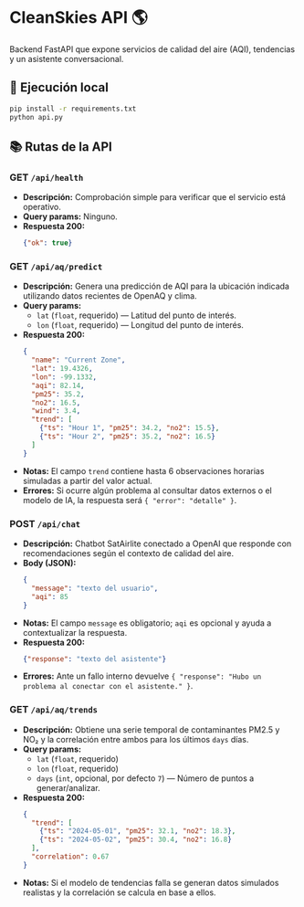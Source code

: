 # CleanSkies API 🌎

Backend FastAPI que expone servicios de calidad del aire (AQI), tendencias y un asistente conversacional.

## 🔧 Ejecución local
```bash
pip install -r requirements.txt
python api.py
```

## 📚 Rutas de la API

### GET `/api/health`
- **Descripción:** Comprobación simple para verificar que el servicio está operativo.
- **Query params:** Ninguno.
- **Respuesta 200:**
  ```json
  {"ok": true}
  ```

### GET `/api/aq/predict`
- **Descripción:** Genera una predicción de AQI para la ubicación indicada utilizando datos recientes de OpenAQ y clima.
- **Query params:**
  - `lat` (`float`, requerido) — Latitud del punto de interés.
  - `lon` (`float`, requerido) — Longitud del punto de interés.
- **Respuesta 200:**
  ```json
  {
    "name": "Current Zone",
    "lat": 19.4326,
    "lon": -99.1332,
    "aqi": 82.14,
    "pm25": 35.2,
    "no2": 16.5,
    "wind": 3.4,
    "trend": [
      {"ts": "Hour 1", "pm25": 34.2, "no2": 15.5},
      {"ts": "Hour 2", "pm25": 35.2, "no2": 16.5}
    ]
  }
  ```
- **Notas:** El campo `trend` contiene hasta 6 observaciones horarias simuladas a partir del valor actual.
- **Errores:** Si ocurre algún problema al consultar datos externos o el modelo de IA, la respuesta será `{ "error": "detalle" }`.

### POST `/api/chat`
- **Descripción:** Chatbot SatAirlite conectado a OpenAI que responde con recomendaciones según el contexto de calidad del aire.
- **Body (JSON):**
  ```json
  {
    "message": "texto del usuario",
    "aqi": 85
  }
  ```
- **Notas:** El campo `message` es obligatorio; `aqi` es opcional y ayuda a contextualizar la respuesta.
- **Respuesta 200:**
  ```json
  {"response": "texto del asistente"}
  ```
- **Errores:** Ante un fallo interno devuelve `{ "response": "Hubo un problema al conectar con el asistente." }`.

### GET `/api/aq/trends`
- **Descripción:** Obtiene una serie temporal de contaminantes PM2.5 y NO₂ y la correlación entre ambos para los últimos `days` días.
- **Query params:**
  - `lat` (`float`, requerido)
  - `lon` (`float`, requerido)
  - `days` (`int`, opcional, por defecto `7`) — Número de puntos a generar/analizar.
- **Respuesta 200:**
  ```json
  {
    "trend": [
      {"ts": "2024-05-01", "pm25": 32.1, "no2": 18.3},
      {"ts": "2024-05-02", "pm25": 30.4, "no2": 16.8}
    ],
    "correlation": 0.67
  }
  ```
- **Notas:** Si el modelo de tendencias falla se generan datos simulados realistas y la correlación se calcula en base a ellos.
